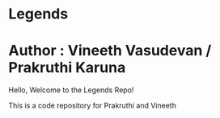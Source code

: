 # Legends
# Author : Vineeth Vasudevan  / Prakruthi Karuna

Hello,
Welcome to the Legends Repo!

This is a code repository for Prakruthi and Vineeth
